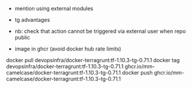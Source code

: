 - mention using external modules
- tg advantages
- nb: check that action cannot be triggered via external user when repo public


- image in ghcr (avoid docker hub rate limits)

docker pull devopsinfra/docker-terragrunt:tf-1.10.3-tg-0.71.1
docker tag devopsinfra/docker-terragrunt:tf-1.10.3-tg-0.71.1 ghcr.io/mm-camelcase/docker-terragrunt:tf-1.10.3-tg-0.71.1
docker push ghcr.io/mm-camelcase/docker-terragrunt:tf-1.10.3-tg-0.71.1